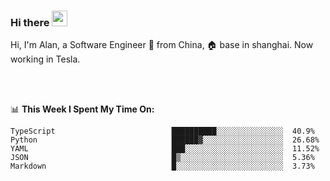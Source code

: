 ### Hi there <img src="https://media.giphy.com/media/hvRJCLFzcasrR4ia7z/giphy.gif" width="25px">

<!-- ![visitors](https://visitor-badge.glitch.me/badge?page_id=dislfyer.dislfyer) -->

Hi, I'm Alan, a Software Engineer 🚀 from China, 🏠 base in shanghai. Now working in Tesla.

<br/>
<br/>

📊 **This Week I Spent My Time On:**


<!--START_SECTION:waka-->

```text
TypeScript                          ██████████░░░░░░░░░░░░░░░  40.9%
Python                              ██████▓░░░░░░░░░░░░░░░░░░  26.68%
YAML                                ███░░░░░░░░░░░░░░░░░░░░░░  11.52%
JSON                                █▒░░░░░░░░░░░░░░░░░░░░░░░  5.36%
Markdown                            █░░░░░░░░░░░░░░░░░░░░░░░░  3.73%
```

<!--END_SECTION:waka-->

<!--
**About Me:**
 -->
